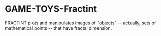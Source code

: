 # GAME-TOYS-Fractint
FRACTINT plots and manipulates images of "objects" -- actually, sets of mathematical points -- that have fractal dimension.
